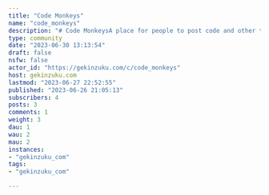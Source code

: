 ```yaml
---
title: "Code Monkeys" 
name: "code_monkeys"
description: "# Code MonkeysA place for people to post code and other techy stuff"
type: community
date: "2023-06-30 13:13:54"
draft: false
nsfw: false
actor_id: "https://gekinzuku.com/c/code_monkeys"
host: gekinzuku.com
lastmod: "2023-06-27 22:52:55"
published: "2023-06-26 21:05:13"
subscribers: 4
posts: 3
comments: 1
weight: 3
dau: 1
wau: 2
mau: 2
instances:
- "gekinzuku_com"
tags: 
- "gekinzuku_com"

---
```

